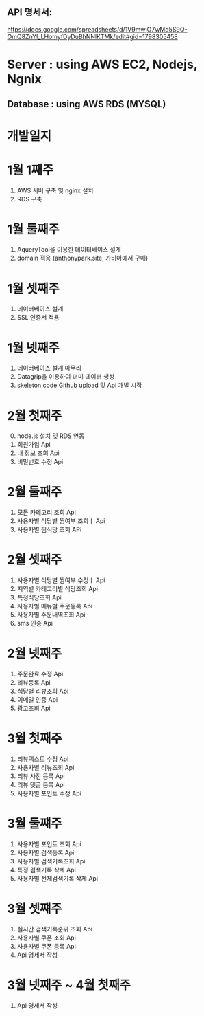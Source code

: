 

## API 명세서:
https://docs.google.com/spreadsheets/d/1V9mwjO7wMd5S9Q-OmQ8ZnYI_LHomyfDyDuBhNNlKTMk/edit#gid=1798305458

# Server : using AWS EC2, Nodejs, Ngnix
## Database : using AWS RDS (MYSQL)





# 개발일지

# 1월 1째주 
1. AWS 서버 구축 및 nginx 설치
2. RDS 구축 

# 1월 둘째주
1. AqueryTool을 이용한 데이터베이스 설계 
2. domain 적용 (anthonypark.site, 가비아에서 구매)

# 1월 셋째주
1. 데이터베이스 설계 
2. SSL 인증서 적용

# 1월 넷째주
1. 데이터베이스 설계 마무리
2. Datagrip을 이용하여 더미 데이터 생성
3. skeleton code Github upload 및 Api 개발 시작

# 2월 첫째주
0. node.js 설치 및 RDS 연동
1. 회원가입 Api
2. 내 정보 조회 Api
3. 비밀번호 수정 Api

# 2월 둘째주
1. 모든 카테고리 조회 Api
2. 사용자별 식당별 찜여부 조회ㅣ Api
3. 사용자별 찜식당  조회 APi

# 2월 셋째주
1. 사용자별 식당별 찜여부 수정ㅣ Api
2. 지역별 카테고리별 식당조회 Api
3. 특정식당조회 Api 
4. 사용자별 메뉴별 주문등록 Api
5. 사용자별 주문내역조회 Api
6. sms 인증 Api

# 2월 넷째주
1. 주문완료 수정 Api
2. 리뷰등록 Api
3. 식당별 리뷰조회 Api
4. 이메일 인증 Api
5. 광고조회 Api

# 3월 첫째주
1. 리뷰텍스트 수정 Api
2. 사용자별 리뷰조회 Api
3. 리뷰 사진 등록 Api
4. 리뷰 댓글 등록 Api
5. 사용자별 포인트 수정 Api

# 3월 둘쨰주
1. 사용자별 포인트 조회 Api
2. 사용자별 검색등록 Api
3. 사용자별 검색기록조회 Api
4. 특정 검색기록 삭제 Api
5. 사용자별 전체검색기록 삭제 Api

# 3월 셋쨰주
1. 실시간 검색기록순위 조회 Api
2. 사용자별 쿠폰 조회 Api
3. 사용자별 쿠폰 등록 Api
4. Api 명세서 작성

# 3월 넷째주 ~ 4월 첫째주
1. Api 명세서 작성
